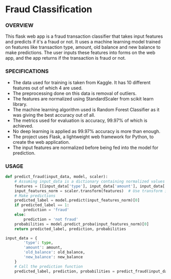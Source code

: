 # Fraud Classification
### OVERVIEW
This flask web app is a fraud transaction classifier that takes input features and predicts if it's a fraud or not. It uses a machine learning model trained on features like transaction type, amount, old balance and new balance to make predictions. The user inputs these features into forms on the web app, and the app returns if the transaction is fraud or not.
### SPECIFICATIONS
- The data used for training is taken from Kaggle. It has 10 different features out of which 4 are used.
- The preprocessing done on this data is removal of outliers.
- The features are normalized using StandardScaler from scikit learn library.
- The machine learning algorithm used is Random Forest Classifier as it was giving the best accuracy out of all.
- The metrics used for evaluation is accuracy, 99.97% of which is achieved.
- No deep learning is applied as 99.97% accuracy is more than enough.
- The project uses Flask, a lightweight web framework for Python, to create the web application.
- The input features are normalized before being fed into the model for prediction.
### USAGE
```python
def predict_fraud(input_data, model, scaler):
    # Assuming input_data is a dictionary containing normalized values for each feature
    features = [[input_data['type'], input_data['amount'], input_data['old_balance'], input_data['new_balance']]]
    input_features_norm = scaler.transform(features)  # Use transform instead of fit_transform for test data
    # Make predictions
    predicted_label = model.predict(input_features_norm)[0]
    if predicted_label == 1:
        prediction = 'fraud'
    else:
        prediction = 'not fraud'
    probabilities = model.predict_proba(input_features_norm)[0]
    return predicted_label, prediction, probabilities

input_data = {
        'type': type,
        'amount': amount,
        'old_balance': old_balance,
        'new_balance': new_balance
    }
    # Call the prediction function
    predicted_label, prediction, probabilities = predict_fraud(input_data, model, scaler)
